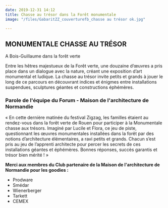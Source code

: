 ```yaml
---
date: 2019-12-31 14:12
title: Chasse au trésor dans la Forêt monumentale
image: "/files/GabaritZZ_couverturefb_chasse au trésor ok.jpg"

---
```

## MONUMENTALE CHASSE AU TRÉSOR

A Bois-Guillaume dans la forêt verte

Entre les hêtres majestueux de la Forêt verte, une douzaine d’œuvres a pris place dans un dialogue avec la nature, créant une exposition d’art monumental et ludique. La chasse au trésor invite petits et grands à jouer le long de ce parcours en découvrant indices et énigmes entre installations suspendues, sculptures géantes et constructions éphémères.

### Parole de l'équipe du Forum - Maison de l'architecture de Normandie

« En cette dernière matinée du festival Zigzag, les familles étaient au rendez-vous dans la forêt verte de Rouen pour participer à la Monumentale chasse aux trésors. Imaginé par Lucile et Flora, ce jeu de piste, questionnant les œuvres monumentales installées dans la forêt par des notions d’architecture élémentaires, a ravi petits et grands. Chacun s’est pris au jeu de l’apprenti architecte pour percer les secrets de ces installations géantes et éphémères. Bonnes réponses, succès garantis et trésor bien mérité ! »

**Merci aux membres du Club partenaire de la Maison de l'architecture de Normandie pour les goodies :**

* Prodware 
* Smédar 
* Wienerberger 
* Tarkett 
* CEMEX